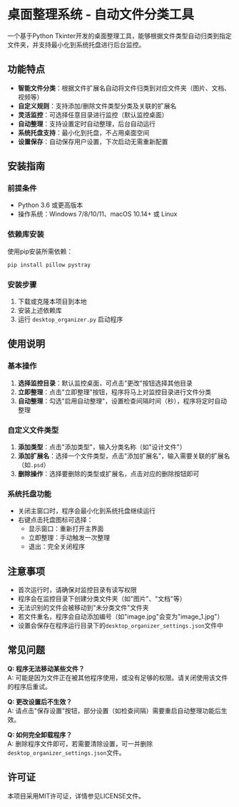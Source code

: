 # 桌面整理系统 - 自动文件分类工具

一个基于Python Tkinter开发的桌面整理工具，能够根据文件类型自动归类到指定文件夹，并支持最小化到系统托盘进行后台监控。

## 功能特点

- **智能文件分类**：根据文件扩展名自动将文件归类到对应文件夹（图片、文档、视频等）
- **自定义规则**：支持添加/删除文件类型分类及关联的扩展名
- **灵活监控**：可选择任意目录进行监控（默认监控桌面）
- **自动整理**：支持设置定时自动整理，后台自动运行
- **系统托盘支持**：最小化到托盘，不占用桌面空间
- **设置保存**：自动保存用户设置，下次启动无需重新配置

## 安装指南

### 前提条件

- Python 3.6 或更高版本
- 操作系统：Windows 7/8/10/11、macOS 10.14+ 或 Linux

### 依赖库安装

使用pip安装所需依赖：

```bash
pip install pillow pystray
```

### 安装步骤

1. 下载或克隆本项目到本地
2. 安装上述依赖库
3. 运行 `desktop_organizer.py` 启动程序

## 使用说明

### 基本操作

1. **选择监控目录**：默认监控桌面，可点击"更改"按钮选择其他目录
2. **立即整理**：点击"立即整理"按钮，程序将马上对监控目录进行文件分类
3. **自动整理**：勾选"启用自动整理"，设置检查间隔时间（秒），程序将定时自动整理

### 自定义文件类型

1. **添加类型**：点击"添加类型"，输入分类名称（如"设计文件"）
2. **添加扩展名**：选择一个文件类型，点击"添加扩展名"，输入需要关联的扩展名（如`.psd`）
3. **删除操作**：选择要删除的类型或扩展名，点击对应的删除按钮即可

### 系统托盘功能

- 关闭主窗口时，程序会最小化到系统托盘继续运行
- 右键点击托盘图标可选择：
  - 显示窗口：重新打开主界面
  - 立即整理：手动触发一次整理
  - 退出：完全关闭程序

## 注意事项

- 首次运行时，请确保对监控目录有读写权限
- 程序会在监控目录下创建分类文件夹（如"图片"、"文档"等）
- 无法识别的文件会被移动到"未分类文件"文件夹
- 若文件重名，程序会自动添加编号（如"image.jpg"会变为"image_1.jpg"）
- 设置会保存在程序运行目录下的`desktop_organizer_settings.json`文件中

## 常见问题

**Q: 程序无法移动某些文件？**  
A: 可能是因为文件正在被其他程序使用，或没有足够的权限。请关闭使用该文件的程序后重试。

**Q: 更改设置后不生效？**  
A: 请点击"保存设置"按钮，部分设置（如检查间隔）需要重启自动整理功能后生效。

**Q: 如何完全卸载程序？**  
A: 删除程序文件即可，若需要清除设置，可一并删除`desktop_organizer_settings.json`文件。

## 许可证

本项目采用MIT许可证，详情参见LICENSE文件。

